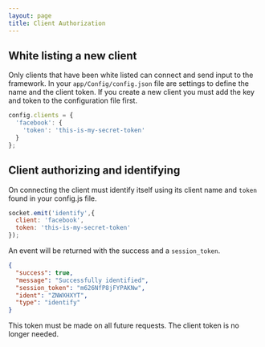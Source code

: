 ```yaml
---
layout: page
title: Client Authorization
---
```


## White listing a new client

Only clients that have been white listed can connect and send input to the framework. In your `app/Config/config.json` file are settings to define the name and the client token. If you create a new client you must add the key and token to the configuration file first.

~~~javascript
config.clients = {
  'facebook': { 
    'token': 'this-is-my-secret-token'
  }
};
~~~


## Client authorizing and identifying

On connecting the client must identify itself using its client name and `token` found in your config.js file.

~~~javascript
socket.emit('identify',{
  client: 'facebook',
  token: 'this-is-my-secret-token'
});
~~~

An event will be returned with the success and a ``session_token``.

~~~json
{
  "success": true,
  "message": "Successfully identified",
  "session_token": "m626NfP8jFYPAKNw",
  "ident": "ZNWXHXYT",
  "type": "identify"
}
~~~

This token must be made on all future requests. The client token is no longer needed.